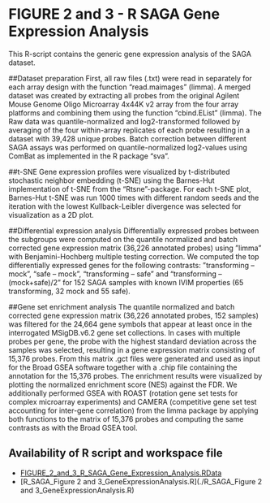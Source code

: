 # FIGURE 2 and 3 - R SAGA Gene Expression Analysis

This R-script contains the generic gene expression analysis of the SAGA dataset. 

##Dataset preparation
First, all raw files (.txt)  were read in separately for each array design with the function “read.maimages” (limma). A merged dataset was created by extracting all probes from the original Agilent Mouse Genome Oligo Microarray 4x44K v2 array from the four array platforms and combining them using the function “cbind.EList” (limma). The Raw data was quantile-normalized and log2-transformed followed by averaging of the four within-array replicates of each probe resulting in a dataset with 39,428 unique probes. Batch correction between different SAGA assays was performed on quantile-normalized log2-values using ComBat as implemented in the R package “sva”. 

##t-SNE
Gene expression profiles were visualized by t-distributed stochastic neighbor embedding (t-SNE) using the  Barnes-Hut implementation of t-SNE from the “Rtsne”-package. For each t-SNE plot, Barnes-Hut t-SNE was run 1000 times with different random seeds and the iteration with the lowest Kullback-Leibler divergence was selected for visualization as a 2D plot.

##Differential expression analysis
Differentially expressed probes between the subgroups were computed on the quantile normalized and batch corrected gene expression matrix (36,226 annotated probes) using ”limma” with Benjamini-Hochberg multiple testing correction. We computed the top differentially expressed genes for the following contrasts: ”transforming – mock”, “safe – mock”, “transforming – safe” and “transforming – (mock+safe)/2”  for 152 SAGA samples with known IVIM properties (65 transforming, 32 mock and 55 safe). 

##Gene set enrichment analysis
The quantile normalized and batch corrected gene expression matrix (36,226 annotated probes, 152 samples) was filtered for the 24,664 gene symbols that appear at least once in the interrogated MSigDB.v6.2 gene set collections. In cases with multiple probes per gene, the probe with the highest standard deviation across the samples was selected, resulting in a gene expression matrix consisting of 15,376 probes. From this matrix .gct files were generated and used as input for the Broad GSEA software together with a .chip file containing the annotation for the 15,376 probes. The enrichment results were visualized by plotting the normalized enrichment score (NES) against the FDR. We additionally performed GSEA with ROAST (rotation gene set tests for complex microarray experiments) and CAMERA (competitive gene set test accounting for inter-gene correlation) from the limma package by applying both functions to the matrix of 15,376 probes and computing the same contrasts as with the Broad GSEA tool. 


## Availability of R script and workspace file

*	[FIGURE_2_and_3_R_SAGA_Gene_Expression_Analysis.RData](https://www.dropbox.com/sh/2rlpjnhece4tl8p/AAAVibkBQVRXtV2DRBeeOeIia?dl=0)
*	[R_SAGA_Figure 2 and 3_GeneExpressionAnalysis.R](./R_SAGA_Figure 2 and 3_GeneExpressionAnalysis.R)
